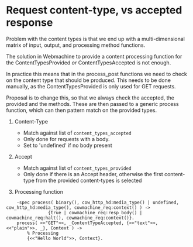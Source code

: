 Request content-type, vs accepted response
==========================================

Problem with the content types is that we end up with a multi-dimensional
matrix of input, output, and processing method functions.

The solution in Webmachine to provide a content processing function
for the ContentTypesProvided *or* ContentTypesAccepted is not enough.

In practice this means that in the process_post functions we need
to check on the content type that should be produced. This needs to
be done manually, as the ContentTypesProvided is only used for GET
requests.

Proposal is to change this, so that we always check the accepted, the
provided and the methods.  These are then passed to a generic process
function, which can then pattern match on the provided types.


1. Content-Type
    - Match against list of `content_types_accepted`
    - Only done for requests with a body.
    - Set to 'undefined' if no body present

2. Accept
    - Match against list of `content_types_provided`
    - Only done if there is an Accept header, otherwise the
      first content-type from the provided content-types
      is selected

3. Processing function
```
    -spec process( binary(), cow_http_hd:media_type() | undefined, cow_http_hd:media_type(), cowmachine_req:context() ) ->
                {true | cowmachine_req:resp_body() | cowmachine_req:halt(), cowmachine_req:context()}.
    process( <<"GET">>, _ContentTypeAccepted, {<<"text">>, <<"plain">>, _}, Context ) ->
        % Processing
        {<<"Hello World">>, Context}.

```
